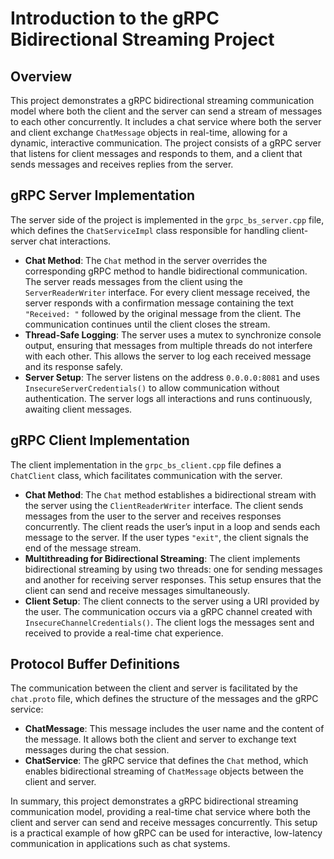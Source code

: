 # Introduction to the gRPC Bidirectional Streaming Project

## Overview
This project demonstrates a gRPC bidirectional streaming communication model where both the client and the server can send a stream of messages to each other concurrently. It includes a chat service where both the server and client exchange `ChatMessage` objects in real-time, allowing for a dynamic, interactive communication. The project consists of a gRPC server that listens for client messages and responds to them, and a client that sends messages and receives replies from the server.

## gRPC Server Implementation
The server side of the project is implemented in the `grpc_bs_server.cpp` file, which defines the `ChatServiceImpl` class responsible for handling client-server chat interactions.

- **Chat Method**: The `Chat` method in the server overrides the corresponding gRPC method to handle bidirectional communication. The server reads messages from the client using the `ServerReaderWriter` interface. For every client message received, the server responds with a confirmation message containing the text `"Received: "` followed by the original message from the client. The communication continues until the client closes the stream.
- **Thread-Safe Logging**: The server uses a mutex to synchronize console output, ensuring that messages from multiple threads do not interfere with each other. This allows the server to log each received message and its response safely.
- **Server Setup**: The server listens on the address `0.0.0.0:8081` and uses `InsecureServerCredentials()` to allow communication without authentication. The server logs all interactions and runs continuously, awaiting client messages.

## gRPC Client Implementation
The client implementation in the `grpc_bs_client.cpp` file defines a `ChatClient` class, which facilitates communication with the server.

- **Chat Method**: The `Chat` method establishes a bidirectional stream with the server using the `ClientReaderWriter` interface. The client sends messages from the user to the server and receives responses concurrently. The client reads the user’s input in a loop and sends each message to the server. If the user types `"exit"`, the client signals the end of the message stream.
- **Multithreading for Bidirectional Streaming**: The client implements bidirectional streaming by using two threads: one for sending messages and another for receiving server responses. This setup ensures that the client can send and receive messages simultaneously.
- **Client Setup**: The client connects to the server using a URI provided by the user. The communication occurs via a gRPC channel created with `InsecureChannelCredentials()`. The client logs the messages sent and received to provide a real-time chat experience.

## Protocol Buffer Definitions
The communication between the client and server is facilitated by the `chat.proto` file, which defines the structure of the messages and the gRPC service:

- **ChatMessage**: This message includes the user name and the content of the message. It allows both the client and server to exchange text messages during the chat session.
- **ChatService**: The gRPC service that defines the `Chat` method, which enables bidirectional streaming of `ChatMessage` objects between the client and server.

In summary, this project demonstrates a gRPC bidirectional streaming communication model, providing a real-time chat service where both the client and server can send and receive messages concurrently. This setup is a practical example of how gRPC can be used for interactive, low-latency communication in applications such as chat systems.

